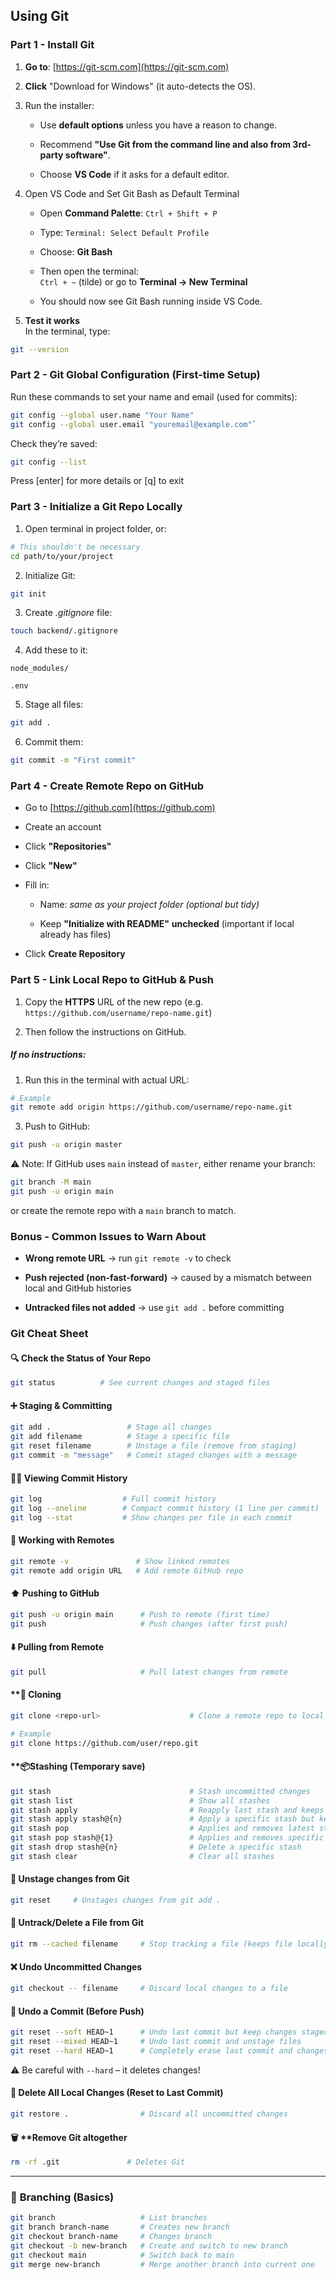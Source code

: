 ## Using Git


### Part 1 - Install Git

1. **Go to**: [https://git-scm.com](https://git-scm.com)
    
2. **Click** "Download for Windows" (it auto-detects the OS).
    
3. Run the installer:
	
    - Use **default options** unless you have a reason to change.
        
    - Recommend **"Use Git from the command line and also from 3rd-party software"**.
        
    - Choose **VS Code** if it asks for a default editor.
    
4. Open VS Code and Set Git Bash as Default Terminal
	
	- Open **Command Palette**: `Ctrl + Shift + P`
	    
	- Type: `Terminal: Select Default Profile`
	    
	- Choose: **Git Bash**
	    
	- Then open the terminal:  
	    `Ctrl + ~` (tilde) or go to **Terminal → New Terminal**
	    
	- You should now see Git Bash running inside VS Code.
	
5. **Test it works**  
	In the terminal, type:

```bash
git --version
```




### Part 2 - Git Global Configuration (First-time Setup)

Run these commands to set your name and email (used for commits):

```bash
git config --global user.name "Your Name" 
git config --global user.email "youremail@example.com"`
```

Check they’re saved:

```bash
git config --list
```

Press [enter] for more details or [q] to exit




### Part 3 - Initialize a Git Repo Locally


1. Open terminal in project folder, or:

```bash
# This shouldn't be necessary
cd path/to/your/project
```

2. Initialize Git:
 
```bash
git init
```

3. Create *.gitignore* file:

```bash
touch backend/.gitignore
```

4. Add these to it:

```gitignore
node_modules/

.env
```

5. Stage all files:

```bash
git add .
```

6. Commit them:

```bash
git commit -m "First commit"
```




### Part 4 - Create Remote Repo on GitHub

- Go to [https://github.com](https://github.com)
	
- Create an account
	
- Click **"Repositories"** 
    
- Click **"New"**
    
- Fill in:
	
    - Name: _same as your project folder (optional but tidy)_
        
    - Keep **"Initialize with README"** **unchecked** (important if local already has files)
    
- Click **Create Repository**




### Part 5 - Link Local Repo to GitHub & Push

1. Copy the **HTTPS** URL of the new repo (e.g. `https://github.com/username/repo-name.git`)
	
2. Then follow the instructions on GitHub.

##### If no instructions:

1. Run this in the terminal with actual URL:

```bash
# Example
git remote add origin https://github.com/username/repo-name.git
```

3. Push to GitHub:

```bash
git push -u origin master
```

⚠️ Note: If GitHub uses `main` instead of `master`, either rename your branch:

```bash
git branch -M main
git push -u origin main
```

or create the remote repo with a `main` branch to match.




### Bonus - Common Issues to Warn About

- **Wrong remote URL** → run `git remote -v` to check
    
- **Push rejected (non-fast-forward)** → caused by a mismatch between local and GitHub histories
    
- **Untracked files not added** → use `git add .` before committing




### Git Cheat Sheet

#### 🔍 **Check the Status of Your Repo**

```bash
git status          # See current changes and staged files
```

#### ➕ **Staging & Committing**

```bash
git add .                 # Stage all changes 
git add filename          # Stage a specific file 
git reset filename        # Unstage a file (remove from staging)  
git commit -m "message"   # Commit staged changes with a message
```

#### 🕵️‍♂️ **Viewing Commit History**

```bash
git log                  # Full commit history 
git log --oneline        # Compact commit history (1 line per commit) 
git log --stat           # Show changes per file in each commit
```

#### 🔗 **Working with Remotes**

```bash
git remote -v               # Show linked remotes 
git remote add origin URL   # Add remote GitHub repo
```

#### ⬆️ **Pushing to GitHub**

```bash
git push -u origin main      # Push to remote (first time) 
git push                     # Push changes (after first push)
```

#### ⬇️ **Pulling from Remote**

```bash
git pull                     # Pull latest changes from remote
```

#### **🧲 Cloning

```bash
git clone <repo-url>                    # Clone a remote repo to local

# Example
git clone https://github.com/user/repo.git
```

#### **📦Stashing (Temporary save)

```bash
git stash                               # Stash uncommitted changes
git stash list                          # Show all stashes
git stash apply                         # Reapply last stash and keeps it
git stash apply stash@{n}               # Apply a specific stash but keeps it
git stash pop                           # Applies and removes latest stash
git stash pop stash@{1}                 # Applies and removes specific stash
git stash drop stash@{n}                # Delete a specific stash
git stash clear                         # Clear all stashes
```

#### 📝 **Unstage changes from Git**

```bash
git reset     # Unstages changes from git add .
```

#### 📝 **Untrack/Delete a File from Git**

```bash
git rm --cached filename     # Stop tracking a file (keeps file locally)
```

#### ❌ **Undo Uncommitted Changes**

```bash
git checkout -- filename     # Discard local changes to a file
```

#### 🔁 **Undo a Commit (Before Push)**

```bash
git reset --soft HEAD~1      # Undo last commit but keep changes staged 
git reset --mixed HEAD~1     # Undo last commit and unstage files 
git reset --hard HEAD~1      # Completely erase last commit and changes
```

 ⚠️ Be careful with `--hard` – it deletes changes!

#### 📂 **Delete All Local Changes (Reset to Last Commit)**

```bash
git restore .                # Discard all uncommitted changes
```

#### 🗑️ **Remove Git altogether

```bash
rm -rf .git               # Deletes Git
```
---

### 🧪 **Branching (Basics)**

```bash
git branch                   # List branches 
git branch branch-name       # Creates new branch
git checkout branch-name     # Changes branch
git checkout -b new-branch   # Create and switch to new branch 
git checkout main            # Switch back to main 
git merge new-branch         # Merge another branch into current one
```